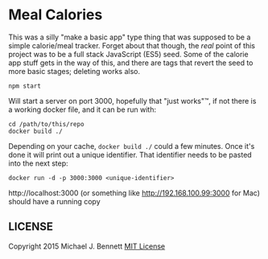 Meal Calories
=============

This was a silly "make a basic app" type thing that was supposed to be a
simple calorie/meal tracker. Forget about that though, the _real_ point of this
project was to be a full stack JavaScript (ES5) seed.  Some of the calorie app
stuff gets in the way of this, and there are tags that revert the seed to
more basic stages; deleting works also.

```
npm start
```

Will start a server on port 3000, hopefully that "just works"™, if not there is
a working docker file, and it can be run with:

```
cd /path/to/this/repo
docker build ./
```

Depending on your cache, `docker build ./` could a few minutes.  Once it's done
it will print out a unique identifier.  That identifier needs to be pasted into
the next step:

```
docker run -d -p 3000:3000 <unique-identifier>
```

http://localhost:3000 (or something like http://192.168.100.99:3000 for Mac)
should have a running copy

## LICENSE

Copyright 2015 Michael J. Bennett
[MIT License][MIT]

[MIT]: ./LICENSE "MIT License"
